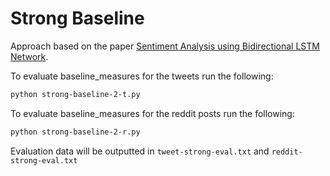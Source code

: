 # Strong Baseline

Approach based on the paper [Sentiment Analysis using Bidirectional LSTM Network](https://www.sciencedirect.com/science/article/pii/S1877050922024930).

To evaluate baseline_measures for the tweets run the following:

```bash
python strong-baseline-2-t.py
```
To evaluate baseline_measures for the reddit posts run the following:

```bash
python strong-baseline-2-r.py
```

Evaluation data will be outputted in `tweet-strong-eval.txt` and `reddit-strong-eval.txt`
